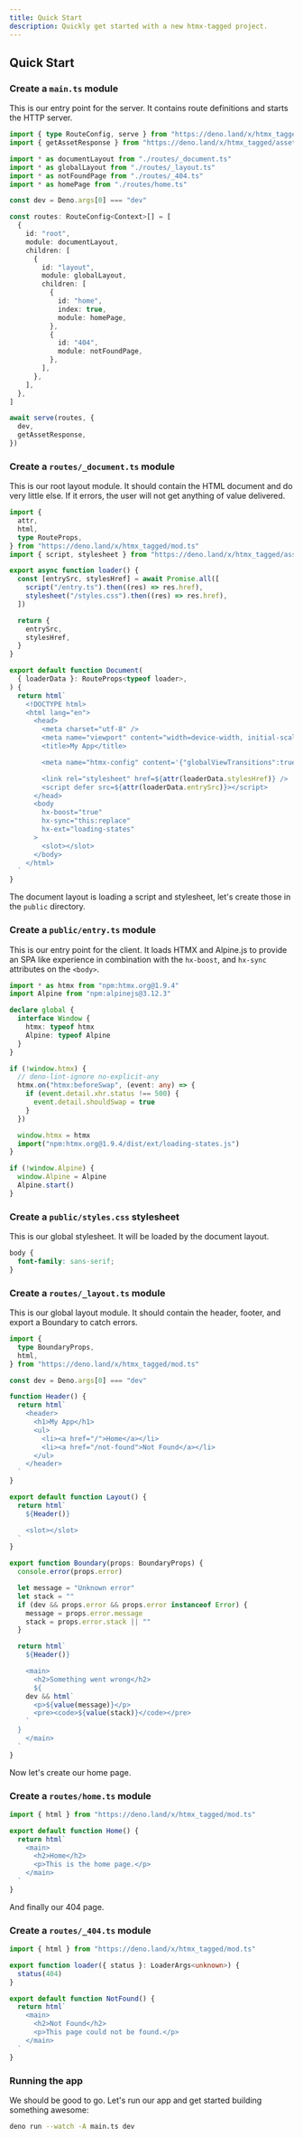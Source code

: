 ```yaml
---
title: Quick Start
description: Quickly get started with a new htmx-tagged project.
---
```


## Quick Start

### Create a `main.ts` module

This is our entry point for the server. It contains route definitions and starts
the HTTP server.

```typescript
import { type RouteConfig, serve } from "https://deno.land/x/htmx_tagged/mod.ts"
import { getAssetResponse } from "https://deno.land/x/htmx_tagged/assets.ts"

import * as documentLayout from "./routes/_document.ts"
import * as globalLayout from "./routes/_layout.ts"
import * as notFoundPage from "./routes/_404.ts"
import * as homePage from "./routes/home.ts"

const dev = Deno.args[0] === "dev"

const routes: RouteConfig<Context>[] = [
  {
    id: "root",
    module: documentLayout,
    children: [
      {
        id: "layout",
        module: globalLayout,
        children: [
          {
            id: "home",
            index: true,
            module: homePage,
          },
          {
            id: "404",
            module: notFoundPage,
          },
        ],
      },
    ],
  },
]

await serve(routes, {
  dev,
  getAssetResponse,
})
```

### Create a `routes/_document.ts` module

This is our root layout module. It should contain the HTML document and do very
little else. If it errors, the user will not get anything of value delivered.

```typescript
import {
  attr,
  html,
  type RouteProps,
} from "https://deno.land/x/htmx_tagged/mod.ts"
import { script, stylesheet } from "https://deno.land/x/htmx_tagged/assets.ts"

export async function loader() {
  const [entrySrc, stylesHref] = await Promise.all([
    script("/entry.ts").then((res) => res.href),
    stylesheet("/styles.css").then((res) => res.href),
  ])

  return {
    entrySrc,
    stylesHref,
  }
}

export default function Document(
  { loaderData }: RouteProps<typeof loader>,
) {
  return html`
    <!DOCTYPE html>
    <html lang="en">
      <head>
        <meta charset="utf-8" />
        <meta name="viewport" content="width=device-width, initial-scale=1.0" />
        <title>My App</title>

        <meta name="htmx-config" content='{"globalViewTransitions":true}' />

        <link rel="stylesheet" href=${attr(loaderData.stylesHref)} />
        <script defer src=${attr(loaderData.entrySrc)}></script>
      </head>
      <body
        hx-boost="true"
        hx-sync="this:replace"
        hx-ext="loading-states"
      >
        <slot></slot>
      </body>
    </html>
  `
}
```

The document layout is loading a script and stylesheet, let's create those in
the `public` directory.

### Create a `public/entry.ts` module

This is our entry point for the client. It loads HTMX and Alpine.js to provide
an SPA like experience in combination with the `hx-boost`, and `hx-sync`
attributes on the `<body>`.

```typescript
import * as htmx from "npm:htmx.org@1.9.4"
import Alpine from "npm:alpinejs@3.12.3"

declare global {
  interface Window {
    htmx: typeof htmx
    Alpine: typeof Alpine
  }
}

if (!window.htmx) {
  // deno-lint-ignore no-explicit-any
  htmx.on("htmx:beforeSwap", (event: any) => {
    if (event.detail.xhr.status !== 500) {
      event.detail.shouldSwap = true
    }
  })

  window.htmx = htmx
  import("npm:htmx.org@1.9.4/dist/ext/loading-states.js")
}

if (!window.Alpine) {
  window.Alpine = Alpine
  Alpine.start()
}
```

### Create a `public/styles.css` stylesheet

This is our global stylesheet. It will be loaded by the document layout.

```css
body {
  font-family: sans-serif;
}
```

### Create a `routes/_layout.ts` module

This is our global layout module. It should contain the header, footer, and
export a Boundary to catch errors.

```typescript
import {
  type BoundaryProps,
  html,
} from "https://deno.land/x/htmx_tagged/mod.ts"

const dev = Deno.args[0] === "dev"

function Header() {
  return html`
    <header>
      <h1>My App</h1>
      <ul>
        <li><a href="/">Home</a></li>
        <li><a href="/not-found">Not Found</a></li>
      </ul>
    </header>
  `
}

export default function Layout() {
  return html`
    ${Header()}

    <slot></slot>
  `
}

export function Boundary(props: BoundaryProps) {
  console.error(props.error)

  let message = "Unknown error"
  let stack = ""
  if (dev && props.error && props.error instanceof Error) {
    message = props.error.message
    stack = props.error.stack || ""
  }

  return html`
    ${Header()}

    <main>
      <h2>Something went wrong</h2>
      ${
    dev && html`
      <p>${value(message)}</p>
      <pre><code>${value(stack)}</code></pre>
    `
  }
    </main>
  `
}
```

Now let's create our home page.

### Create a `routes/home.ts` module

```typescript
import { html } from "https://deno.land/x/htmx_tagged/mod.ts"

export default function Home() {
  return html`
    <main>
      <h2>Home</h2>
      <p>This is the home page.</p>
    </main>
  `
}
```

And finally our 404 page.

### Create a `routes/_404.ts` module

```typescript
import { html } from "https://deno.land/x/htmx_tagged/mod.ts"

export function loader({ status }: LoaderArgs<unknown>) {
  status(404)
}

export default function NotFound() {
  return html`
    <main>
      <h2>Not Found</h2>
      <p>This page could not be found.</p>
    </main>
  `
}
```

### Running the app

We should be good to go. Let's run our app and get started building something
awesome:

```bash
deno run --watch -A main.ts dev
```
